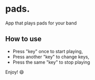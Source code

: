 # pads.
App that plays pads for your band

## How to use
 - Press "key" once to start playing,
 - Press another "key" to change keys, 
 - Press the same "key" to stop playing

Enjoy! :smile:
